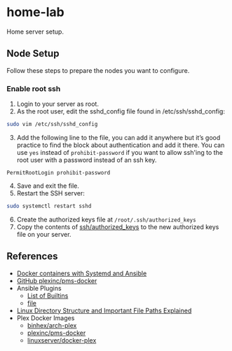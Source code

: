 # home-lab

Home server setup.


## Node Setup

Follow these steps to prepare the nodes you want to configure.

### Enable root ssh

1. Login to your server as root.
2. As the root user, edit the sshd_config file found in /etc/ssh/sshd_config:

```sh
sudo vim /etc/ssh/sshd_config
```

3. Add the following line to the file, you can add it anywhere but it’s good practice to find the block about authentication and add it there. You can use `yes` instead of `prohibit-password` if you want to allow ssh'ing to the root user with a password instead of an ssh key.

```
PermitRootLogin prohibit-password
```

4. Save and exit the file.
5. Restart the SSH server:

```sh
sudo systemctl restart sshd
```

6. Create the authorized keys file at `/root/.ssh/authorized_keys`
7. Copy the contents of [ssh/authorized_keys](./ssh/authorized_keys) to the new authorized keys file on your server.


## References

- [Docker containers with Systemd and Ansible](https://kmh.prasil.info/posts/docker-containers-with-systemd-and-ansible/)
- [GitHub plexinc/pms-docker](https://github.com/plexinc/pms-docker)
- Ansible Plugins
  - [List of Builtins](https://docs.ansible.com/ansible/latest/collections/ansible/builtin/index.html#plugin-index)
  - [file](https://docs.ansible.com/ansible/latest/collections/ansible/builtin/file_module.html#ansible-collections-ansible-builtin-file-module)
- [Linux Directory Structure and Important File Paths Explained](https://www.tecmint.com/linux-directory-structure-and-important-files-paths-explained/)
- Plex Docker Images
  - [binhex/arch-plex](https://hub.docker.com/r/binhex/arch-plex)
  - [plexinc/pms-docker](https://hub.docker.com/r/plexinc/pms-docker/)
  - [linuxserver/docker-plex](https://github.com/linuxserver/docker-plex)
